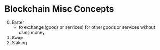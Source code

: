# Blockchain Misc Concepts

0. Barter
    - to exchange (goods or services) for other goods or services without using money
1. Swap
2. Staking